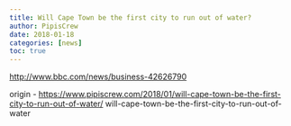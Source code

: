 ```yaml
---
title: Will Cape Town be the first city to run out of water?
author: PipisCrew
date: 2018-01-18
categories: [news]
toc: true
---
```


http://www.bbc.com/news/business-42626790

origin - https://www.pipiscrew.com/2018/01/will-cape-town-be-the-first-city-to-run-out-of-water/ will-cape-town-be-the-first-city-to-run-out-of-water